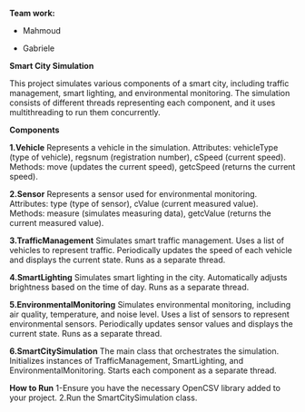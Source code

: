 **Team work:**
- Mahmoud

- Gabriele



**Smart City Simulation**

This project simulates various components of a smart city, including traffic management, smart lighting, and environmental monitoring. The simulation consists of different threads representing each component, and it uses multithreading to run them concurrently.

**Components**

**1.Vehicle**
Represents a vehicle in the simulation.
Attributes: vehicleType (type of vehicle), regsnum (registration number), cSpeed (current speed).
Methods: move (updates the current speed), getcSpeed (returns the current speed).

**2.Sensor**
Represents a sensor used for environmental monitoring.
Attributes: type (type of sensor), cValue (current measured value).
Methods: measure (simulates measuring data), getcValue (returns the current measured value).

**3.TrafficManagement**
Simulates smart traffic management.
Uses a list of vehicles to represent traffic.
Periodically updates the speed of each vehicle and displays the current state.
Runs as a separate thread.

**4.SmartLighting**
Simulates smart lighting in the city.
Automatically adjusts brightness based on the time of day.
Runs as a separate thread.

**5.EnvironmentalMonitoring**
Simulates environmental monitoring, including air quality, temperature, and noise level.
Uses a list of sensors to represent environmental sensors.
Periodically updates sensor values and displays the current state.
Runs as a separate thread.

**6.SmartCitySimulation**
The main class that orchestrates the simulation.
Initializes instances of TrafficManagement, SmartLighting, and EnvironmentalMonitoring.
Starts each component as a separate thread.

**How to Run**
1-Ensure you have the necessary OpenCSV library added to your project.
2.Run the SmartCitySimulation class.
